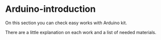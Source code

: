 # Arduino-introduction

On this section you can check easy works with Arduino kit.

There are a little explanation on each work and a list of needed materials.

